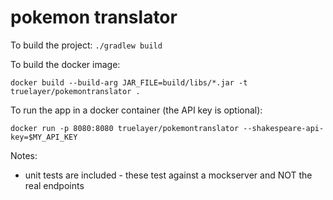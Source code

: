# pokemon translator

To build the project:
`./gradlew build`

To build the docker image:

`docker build --build-arg JAR_FILE=build/libs/*.jar -t truelayer/pokemontranslator .`

To run the app in a docker container (the API key is optional):

`docker run -p 8080:8080 truelayer/pokemontranslator --shakespeare-api-key=$MY_API_KEY`


Notes:
- unit tests are included - these test against a mockserver and NOT the real endpoints

